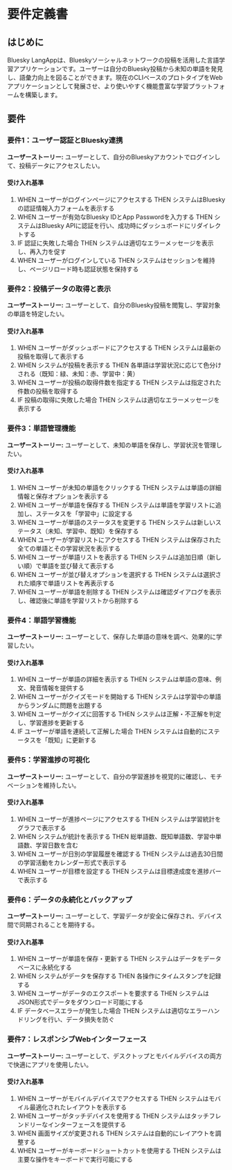 # 要件定義書

## はじめに

Bluesky LangAppは、Blueskyソーシャルネットワークの投稿を活用した言語学習アプリケーションです。ユーザーは自分のBluesky投稿から未知の単語を発見し、語彙力向上を図ることができます。現在のCLIベースのプロトタイプをWebアプリケーションとして発展させ、より使いやすく機能豊富な学習プラットフォームを構築します。

## 要件

### 要件1：ユーザー認証とBluesky連携

**ユーザーストーリー:** ユーザーとして、自分のBlueskyアカウントでログインして、投稿データにアクセスしたい。

#### 受け入れ基準

1. WHEN ユーザーがログインページにアクセスする THEN システムはBlueskyの認証情報入力フォームを表示する
2. WHEN ユーザーが有効なBluesky IDとApp Passwordを入力する THEN システムはBluesky APIに認証を行い、成功時にダッシュボードにリダイレクトする
3. IF 認証に失敗した場合 THEN システムは適切なエラーメッセージを表示し、再入力を促す
4. WHEN ユーザーがログインしている THEN システムはセッションを維持し、ページリロード時も認証状態を保持する

### 要件2：投稿データの取得と表示

**ユーザーストーリー:** ユーザーとして、自分のBluesky投稿を閲覧し、学習対象の単語を特定したい。

#### 受け入れ基準

1. WHEN ユーザーがダッシュボードにアクセスする THEN システムは最新の投稿を取得して表示する
2. WHEN システムが投稿を表示する THEN 各単語は学習状況に応じて色分けされる（既知：緑、未知：赤、学習中：黄）
3. WHEN ユーザーが投稿の取得件数を指定する THEN システムは指定された件数の投稿を取得する
4. IF 投稿の取得に失敗した場合 THEN システムは適切なエラーメッセージを表示する

### 要件3：単語管理機能

**ユーザーストーリー:** ユーザーとして、未知の単語を保存し、学習状況を管理したい。

#### 受け入れ基準

1. WHEN ユーザーが未知の単語をクリックする THEN システムは単語の詳細情報と保存オプションを表示する
2. WHEN ユーザーが単語を保存する THEN システムは単語を学習リストに追加し、ステータスを「学習中」に設定する
3. WHEN ユーザーが単語のステータスを変更する THEN システムは新しいステータス（未知、学習中、既知）を保存する
4. WHEN ユーザーが学習リストにアクセスする THEN システムは保存された全ての単語とその学習状況を表示する
5. WHEN ユーザーが単語リストを表示する THEN システムは追加日順（新しい順）で単語を並び替えて表示する
6. WHEN ユーザーが並び替えオプションを選択する THEN システムは選択された順序で単語リストを再表示する
7. WHEN ユーザーが単語を削除する THEN システムは確認ダイアログを表示し、確認後に単語を学習リストから削除する

### 要件4：単語学習機能

**ユーザーストーリー:** ユーザーとして、保存した単語の意味を調べ、効果的に学習したい。

#### 受け入れ基準

1. WHEN ユーザーが単語の詳細を表示する THEN システムは単語の意味、例文、発音情報を提供する
2. WHEN ユーザーがクイズモードを開始する THEN システムは学習中の単語からランダムに問題を出題する
3. WHEN ユーザーがクイズに回答する THEN システムは正解・不正解を判定し、学習進捗を更新する
4. IF ユーザーが単語を連続して正解した場合 THEN システムは自動的にステータスを「既知」に更新する

### 要件5：学習進捗の可視化

**ユーザーストーリー:** ユーザーとして、自分の学習進捗を視覚的に確認し、モチベーションを維持したい。

#### 受け入れ基準

1. WHEN ユーザーが進捗ページにアクセスする THEN システムは学習統計をグラフで表示する
2. WHEN システムが統計を表示する THEN 総単語数、既知単語数、学習中単語数、学習日数を含む
3. WHEN ユーザーが日別の学習履歴を確認する THEN システムは過去30日間の学習活動をカレンダー形式で表示する
4. WHEN ユーザーが目標を設定する THEN システムは目標達成度を進捗バーで表示する

### 要件6：データの永続化とバックアップ

**ユーザーストーリー:** ユーザーとして、学習データが安全に保存され、デバイス間で同期されることを期待する。

#### 受け入れ基準

1. WHEN ユーザーが単語を保存・更新する THEN システムはデータをデータベースに永続化する
2. WHEN システムがデータを保存する THEN 各操作にタイムスタンプを記録する
3. WHEN ユーザーがデータのエクスポートを要求する THEN システムはJSON形式でデータをダウンロード可能にする
4. IF データベースエラーが発生した場合 THEN システムは適切なエラーハンドリングを行い、データ損失を防ぐ

### 要件7：レスポンシブWebインターフェース

**ユーザーストーリー:** ユーザーとして、デスクトップとモバイルデバイスの両方で快適にアプリを使用したい。

#### 受け入れ基準

1. WHEN ユーザーがモバイルデバイスでアクセスする THEN システムはモバイル最適化されたレイアウトを表示する
2. WHEN ユーザーがタッチデバイスを使用する THEN システムはタッチフレンドリーなインターフェースを提供する
3. WHEN 画面サイズが変更される THEN システムは自動的にレイアウトを調整する
4. WHEN ユーザーがキーボードショートカットを使用する THEN システムは主要な操作をキーボードで実行可能にする